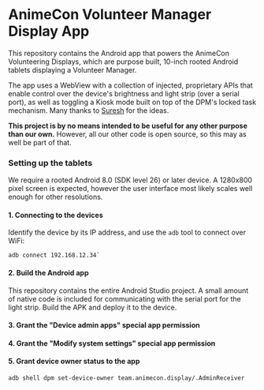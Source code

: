 # AnimeCon Volunteer Manager Display App
This repository contains the Android app that powers the AnimeCon Volunteering Displays, which are
purpose built, 10-inch rooted Android tablets displaying a Volunteer Manager.

The app uses a WebView with a collection of injected, proprietary APIs that enable control over the
device's brightness and light strip (over a serial port), as well as toggling a Kiosk mode built on
top of the DPM's locked task mechanism. Many thanks to
[Suresh](https://sureshjoshi.com/mobile/android-kiosk-mode-without-root) for the ideas.

**This project is by no means intended to be useful for any other purpose than our own.** However,
all our other code is open source, so this may as well be part of that.


### Setting up the tablets
We require a rooted Android 8.0 (SDK level 26) or later device. A 1280x800 pixel screen is expected,
however the user interface most likely scales well enough for other resolutions.

#### 1. Connecting to the devices
Identify the device by its IP address, and use the `adb` tool to connect over WiFi:

```
adb connect 192.168.12.34`
```

#### 2. Build the Android app
This repository contains the entire Android Studio project. A small amount of native code is
included for communicating with the serial port for the light strip. Build the APK and deploy it to
the device.

#### 3. Grant the "Device admin apps" special app permission

#### 4. Grant the "Modify system settings" special app permission

#### 5. Grant device owner status to the app
```
adb shell dpm set-device-owner team.animecon.display/.AdminReceiver
```

